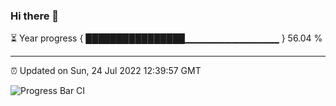 ### Hi there 👋

⏳ Year progress { ████████████████▁▁▁▁▁▁▁▁▁▁▁▁▁▁ } 56.04 %

---

⏰ Updated on Sun, 24 Jul 2022 12:39:57 GMT

![Progress Bar CI](https://github.com/ZhaoGui/ZhaoGui/workflows/Progress%20Bar%20CI/badge.svg)
